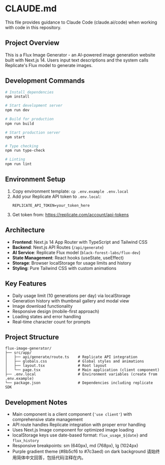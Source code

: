 # CLAUDE.md

This file provides guidance to Claude Code (claude.ai/code) when working with code in this repository.

## Project Overview

This is a Flux Image Generator - an AI-powered image generation website built with Next.js 14. Users input text descriptions and the system calls Replicate's Flux model to generate images.

## Development Commands

```bash
# Install dependencies
npm install

# Start development server
npm run dev

# Build for production
npm run build

# Start production server
npm start

# Type checking
npm run type-check

# Linting
npm run lint
```

## Environment Setup

1. Copy environment template: `cp .env.example .env.local`
2. Add your Replicate API token to `.env.local`:
   ```
   REPLICATE_API_TOKEN=your_token_here
   ```
3. Get token from: https://replicate.com/account/api-tokens

## Architecture

- **Frontend**: Next.js 14 App Router with TypeScript and Tailwind CSS
- **Backend**: Next.js API Routes (`/api/generate`)
- **AI Service**: Replicate Flux model (`black-forest-labs/flux-dev`)
- **State Management**: React hooks (useState, useEffect)
- **Storage**: Browser localStorage for usage limits and history
- **Styling**: Pure Tailwind CSS with custom animations

## Key Features

- Daily usage limit (10 generations per day) via localStorage
- Generation history with thumbnail gallery and modal view
- Image download functionality
- Responsive design (mobile-first approach)
- Loading states and error handling
- Real-time character count for prompts

## Project Structure

```
flux-image-generator/
├── src/app/
│   ├── api/generate/route.ts    # Replicate API integration
│   ├── globals.css              # Global styles and animations
│   ├── layout.tsx               # Root layout
│   └── page.tsx                 # Main application (client component)
├── .env.local                   # Environment variables (create from .env.example)
└── package.json                 # Dependencies including replicate SDK
```

## Development Notes

- Main component is a client component (`'use client'`) with comprehensive state management
- API route handles Replicate integration with proper error handling
- Uses Next.js Image component for optimized image loading
- localStorage keys use date-based format: `flux_usage_${date}` and `flux_history`
- Responsive breakpoints: sm (640px), md (768px), lg (1024px)
- Purple gradient theme (#8b5cf6 to #7c3aed) on dark background
请始终用简体中文回答，包括代码注释在内。